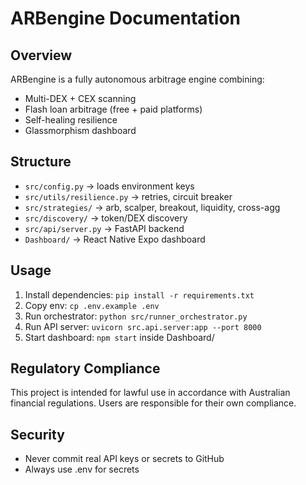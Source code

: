 # ARBengine Documentation

## Overview
ARBengine is a fully autonomous arbitrage engine combining:
- Multi-DEX + CEX scanning
- Flash loan arbitrage (free + paid platforms)
- Self-healing resilience
- Glassmorphism dashboard

## Structure
- `src/config.py` → loads environment keys
- `src/utils/resilience.py` → retries, circuit breaker
- `src/strategies/` → arb, scalper, breakout, liquidity, cross-agg
- `src/discovery/` → token/DEX discovery
- `src/api/server.py` → FastAPI backend
- `Dashboard/` → React Native Expo dashboard

## Usage
1. Install dependencies: `pip install -r requirements.txt`
2. Copy env: `cp .env.example .env`
3. Run orchestrator: `python src/runner_orchestrator.py`
4. Run API server: `uvicorn src.api.server:app --port 8000`
5. Start dashboard: `npm start` inside Dashboard/


## Regulatory Compliance

This project is intended for lawful use in accordance with Australian financial regulations. Users are responsible for their own compliance.

## Security
- Never commit real API keys or secrets to GitHub
- Always use .env for secrets


